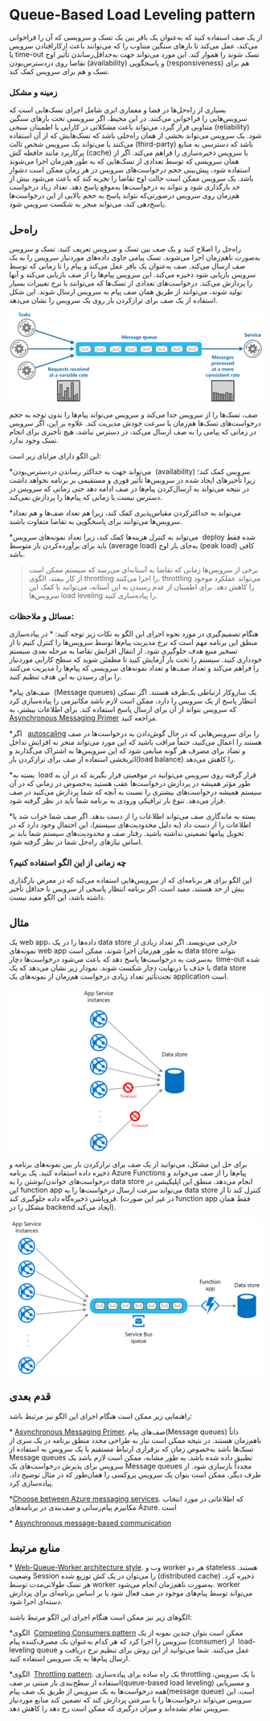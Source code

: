 # ‏Queue-Based Load Leveling pattern

  
از یک صف استفاده کنید که به‌عنوان یک بافر بین یک تسک و سرویسی که آن را فراخوانی می‌کند، عمل می‌کند تا بارهای سنگین متناوب را که می‌توانند باعث ازکارافتادن سرویس یا time-out تسک شوند را هموار کند. این مورد می‌تواند جهت به‌حداقل‌رساندن تأثیر اوج تقاضا روی دردسترس‌بودن (availability) و پاسخگویی (responsiveness) هم برای تسک و هم برای سرویس کمک کند.
 
### زمینه و مشکل
 
بسیاری از راه‌حل‌ها در فضا و معماری ابری شامل اجرای تسک‌هایی است که سرویس‌هایی را فراخوانی می‌کنند. در این محیط، اگر سرویسی تحت بارهای سنگین متناوبی قرار گیرد، می‌تواند باعث مشکلاتی در کارایی یا اطمینان سنجی (reliability) شود.
یک سرویس می‌تواند بخشی از همان راه‌حلی باشد که تسک‌هایش که از آن استفاده می‌کنند یا می‌تواند یک سرویس شخص ثالث (third-party) باشد که دسترسی به منابع پرکاربرد مانند حافظه کَش (cache) یا سرویس ذخیره‌سازی را فراهم می‌کند. اگر از همان سرویسی که توسط تعدادی از تسک‌هایی که به طور هم‌زمان اجرا می‌شوند استفاده شود، پیش‌بینی حجم درخواست‌های سرویس در هر زمان ممکن است دشوار باشد.
یک سرویس ممکن است حالت اوج تقاضا را تجربه کند که باعث می‌شود بیش از حد بارگذاری شود و نتواند به درخواست‌ها به‌موقع پاسخ دهد. تعداد زیاد درخواست هم‌زمان روی سرویس درصورتی‌که نتواند پاسخ به حجم بالایی از این درخواست‌ها پاسخ‌دهی کند، می‌تواند منجر به شکست سرویس شود.
 
 
## راه‌حل
 
راه‌حل را اصلاح کنید و یک صف بین تسک و سرویس تعریف کنید. تسک و سرویس به‌صورت ناهم‌زمان اجرا می‌شوند. تسک پیامی حاوی داده‌های موردنیاز سرویس را به یک صف ارسال می‌کند. صف به‌عنوان یک بافر عمل می‌کند و پیام را تا زمانی که توسط سرویس بازیابی شود ذخیره می‌کند. این سرویس پیام‌ها را از صف بازیابی می‌کند و آنها را پردازش می‌کند. درخواست‌های تعدادی از تسک‌ها که می‌توانند با نرخ تغییرات بسیار تولید شوند، می‌توانند از طریق همان صف پیام به سرویس ارسال شوند. این شکل استفاده از یک صف برای ترازکردن بار روی یک سرویس را نشان می‌دهد.

  

![queue-based-load-leveling-pattern](../assets/messaging/queue-based-load-leveling-pattern.png)

  
صف، تسک‌ها را از سرویس جدا می‌کند و سرویس می‌تواند پیام‌ها را بدون توجه به حجم درخواست‌های تسک‌ها هم‌زمان با سرعت خودش مدیریت کند. علاوه بر این، اگر سرویس در زمانی که پیامی را به صف ارسال می‌کند، در دسترس نباشد، هیچ تأخیری برای انجام تسک وجود ندارد.
 
این الگو دارای مزایای زیر است: 
 
*‏ می‌تواند جهت به حداکثر رساندن دردسترس‌بودن (availability) سرویس کمک کند؛ زیرا تأخیرهای ایجاد شده در سرویس‌ها تأثیر فوری و مستقیمی بر برنامه نخواهد داشت در نتیجه می‌تواند به ارسال‌کردن پیام‌ها در صف ادامه دهد حتی زمانی که سرویس در دسترس نیست یا زمانی که پیام‌ها را پردازش نمی‌کند.
 
*‏ می‌تواند به حداکثرکردن مقیاس‌پذیری کمک کند، زیرا هم تعداد صف‌ها و هم تعداد سرویس‌ها می‌توانند برای پاسخگویی به تقاضا متفاوت باشند.
 
*‏ می‌تواند به کنترل هزینه‌ها کمک کند، زیرا تعداد نمونه‌های سرویس deploy شده فقط باید برای برآورده‌کردن بار متوسط (average load) به‌جای بار اوج (peak load) کافی باشد.
 
> برخی از سرویس‌ها زمانی که تقاضا به آستانه‌ای می‌رسد که سیستم ممکن است از کار بیفتد، الگوی throttling را اجرا می‌کنند. throttling می‌تواند عملکرد موجود را کاهش دهد. برای اطمینان از عدم رسیدن به این آستانه، می‌توانید با کمک این سرویس‌ها load leveling را پیاده‌سازی کنید.
 
### مسائل و ملاحظات: 
 
هنگام تصمیم‌گیری در مورد نحوه اجرای این الگو به نکات زیر توجه کنید: 
*‏ در پیاده‌سازی منطق این برنامه مهم است که نرخ مدیریت پیام‌ها توسط سرویس‌ها را کنترل کنیم تا از تسخیر منبع هدف جلوگیری شود. از انتقال افزایش تقاضا به مرحله بعدی سیستم خودداری کنید. سیستم را تحت بار آزمایش کنید تا مطمئن شوید که سطح کارایی موردنیاز را فراهم می‌کند و تعداد صف‌ها و تعداد نمونه‌های سرویسی که پیام‌ها را مدیریت می‌کنند را برای رسیدن به این هدف تنظیم کنید.
 
*‏ صف‌های پیام (Message queues) یک سازوکار ارتباطی یک‌طرفه هستند. اگر تسکی انتظار پاسخ از یک سرویس را دارد، ممکن است لازم باشد مکانیزمی را پیاده‌سازی کرد که سرویس بتواند از آن برای ارسال پاسخ استفاده کند. برای اطلاعات بیشتر، به [Asynchronous Messaging Primer](https://learn.microsoft.com/en-us/previous-versions/msp-n-p/dn589781(v=pandp.10)) مراجعه کنید.
 
*‏ اگر  [autoscaling](https://learn.microsoft.com/en-us/azure/architecture/best-practices/auto-scaling) را برای سرویس‌‌هایی که در حال گوش‌دادن به درخواست‌ها در صف هستند را اعمال می‌کنید، حتماً مراقب باشید که این مورد می‌تواند منجر به افزایش تداخل و تضاد برای مصرف هر گونه منابعی شود که این سرویس‌ها به اشتراک می‌گذارند و اثربخشی استفاده از صف برای ترازکردن بار(load balance) را کاهش می‌دهد.
 
*‏ بسته به load قرار گرفته روی سرویس می‌توانید در موقعیتی قرار بگیرید که در آن به طور مؤثر همیشه در پردازش درخواست‌ها عقب هستید به‌خصوص در زمانی که در آن سیستم همیشه درخواست‌‌های بیشتری را نسبت به آنچه که شما پردازش می‌کنید در صف قرار می‌دهد. تنوع بار ترافیکی ورودی به برنامه شما باید در نظر گرفته شود.
 
*‏ بسته به ماندگاری صف می‌تواند اطلاعات را از دست بدهد. اگر صف شما خراب شد یا اطلاعات را از دست داد (به دلیل محدودیت‌های سیستم)، این احتمال وجود دارد که در تحویل پیام‍ها تضمینی نداشته باشید. رفتار صف و محدودیت‌های سیستم شما باید بر اساس نیازهای راه‌حل شما در نظر گرفته شود.
 
 
### چه زمانی از این الگو استفاده کنیم؟
 
این الگو برای هر برنامه‌ای که از سرویس‌هایی استفاده می‌کند که در معرض بارگذاری بیش از حد هستند، مفید است.
اگر برنامه انتظار پاسخی از سرویس با حداقل تأخیر داشته باشد، این الگو مفید نیست.
 
 
## مثال
 
یک web app، داده‌ها را در یک data store خارجی می‌نویسد. اگر تعداد زیادی از نمونه‌‌های web app به طور هم‌زمان اجرا شوند، ممکن است data store نتواند به‌سرعت به درخواست‌ها پاسخ دهد که باعث می‌شود درخواست‌ها دچار  time-out شده یا حذف یا درنهایت دچار شکست شوند. نمودار زیر نشان می‌دهد که یک data store تحت‌تأثیر تعداد زیادی درخواست هم‌زمان از نمونه‌‌های یک application است.

  

![queue-based-load-leveling-overwhelmed.](../assets/messaging/queue-based-load-leveling-overwhelmed.png)

  

برای حل این مشکل، می‌توانید از یک صف برای ترازکردن بار بین نمونه‌های برنامه و ذخیره داده استفاده کنید. یک برنامه Azure Functions پیام‌ها را از صف می‌خواند و درخواست‌‌های خواندن/نوشتن را به data store انجام می‌دهد. منطق این اپلیکیشن در این function app می‌تواند سرعت ارسال درخواست‌ها را به data store کنترل کند تا از فروپاشی ذخیره‌گاه داده جلوگیری کند. (در غیر این صورت function app فقط همان مشکل را در backend ایجاد می‌کند).

  

![queue-based-load-leveling-function](../assets/messaging/queue-based-load-leveling-function.png)

  

## قدم بعدی

راهنمایی زیر ممکن است هنگام اجرای این الگو نیز مرتبط باشد:

*‏ [Asynchronous Messaging Primer](https://learn.microsoft.com/en-us/previous-versions/msp-n-p/dn589781(v=pandp.10)). صف‌های پیام(Message queues) ذاتاً ناهم‌زمان هستند. در نتیجه ممکن است نیاز به طراحی مجدد منطق برنامه در یک سری از تسک‌ها باشد به‌خصوص زمان که برقراری ارتباط مستقیم با یک سرویس به استفاده از Message queues تطبیق داده شده باشد. به طور مشابه، ممکن است لازم باشد یک سرویس برای پذیرش درخواست‌‌های یک Message queues مجدداً بازسازی شود. از طرف دیگر، ممکن است بتوان یک سرویس پروکسی را همان‌طور که در مثال توضیح داد، پیاده‌سازی کرد.

*‏[Choose between Azure messaging services](https://learn.microsoft.com/en-us/azure/event-grid/compare-messaging-services). که اطلاعاتی در مورد انتخاب مکانیزم پیام‌رسانی و صف‌بندی در برنامه‌های Azure. است

*‏ [Asynchronous message-based communication](https://learn.microsoft.com/en-us/dotnet/architecture/microservices/architect-microservice-container-applications/asynchronous-message-based-communication)

## منابع مرتبط

*‏ [Web-Queue-Worker architecture style](https://learn.microsoft.com/en-us/azure/architecture/guide/architecture-styles/web-queue-worker). وب و worker هر دو stateless هستند. وضعیت Session را می‌توان در یک کش توزیع شده (distributed cache) ذخیره کرد. هر تسک طولانی‌مدت توسط worker به‌صورت ناهم‌زمان انجام می‌شود. worker می‌تواند توسط پیام‌‌های موجود در صف فعال شود یا بر اساس برنامه‌ای برای پردازش دسته‌ای اجرا شود.

الگوهای زیر نیز ممکن است هنگام اجرای این الگو مرتبط باشند:

*‏ الگوی [Competing Consumers pattern](./Competing%20Consumers%20pattern.md) ممکن است بتوان چندین نمونه از یک سرویس را اجرا کرد که هر کدام به‌عنوان یک مصرف‌کننده پیام (consumer) از  load-leveling queue عمل می‌کنند. شما می‌توانید از این روش برای تنظیم نرخ دریافت و ارسال پیام‌ها به یک سرویس استفاده کنید.

*‏ الگوی [Throttling pattern](./Throttling%20pattern.md). یک راه ساده برای پیاده‌سازی throttling با یک سرویس، استفاده از سطح‌بندی بار مبتنی بر صف(queue-based load leveling) و مسیریابی همه درخواست‌ها به یک سرویس از طریق یک صف پیام(message queue) است. این سرویس می‌تواند درخواست‌ها را با سرعتی پردازش کند که تضمین کند منابع موردنیاز سرویس تمام نشده‌اند و میزان درگیری که ممکن است رخ دهد را کاهش دهد.